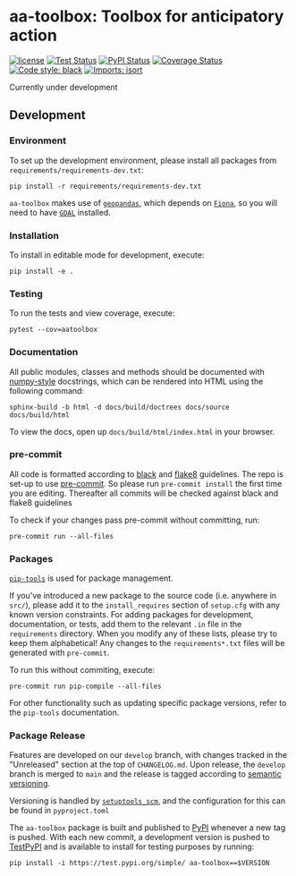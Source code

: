 # aa-toolbox: Toolbox for anticipatory action

[![license](https://img.shields.io/github/license/OCHA-DAP/pa-aa-toolbox.svg)](https://github.com/OCHA-DAP/pa-aa-toolbx/blob/main/LICENSE)
[![Test Status](https://github.com/OCHA-DAP/pa-aa-toolbox/workflows/tests/badge.svg)](https://github.com/OCHA-DAP/pa-aa-toolbox/actions?query=workflow%3Atests)
[![PyPI Status](https://github.com/OCHA-DAP/pa-aa-toolbox/workflows/PyPI/badge.svg)](https://github.com/OCHA-DAP/pa-aa-toolbox/actions?query=workflow%3APyPI)
[![Coverage Status](https://codecov.io/gh/OCHA-DAP/pa-aa-toolbox/branch/main/graph/badge.svg?token=JpWZc5js4y)](https://codecov.io/gh/OCHA-DAP/pa-aa-toolbox)
[![Code style: black](https://img.shields.io/badge/code%20style-black-000000.svg)](https://github.com/psf/black)
[![Imports: isort](https://img.shields.io/badge/%20imports-isort-%231674b1?style=flat&labelColor=ef8336)](https://pycqa.github.io/isort/)

Currently under development

## Development

### Environment

To set up the development environment, please install all packages
from `requirements/requirements-dev.txt`:

```shell
pip install -r requirements/requirements-dev.txt
```

`aa-toolbox` makes use of [`geopandas`](https://geopandas.org/en/stable/),
which depends on [`Fiona`](https://github.com/Toblerity/Fiona),
so you will need to have [`GDAL`](https://github.com/Toblerity/Fiona#installation)
installed.

### Installation

To install in editable mode for development, execute:

```shell
pip install -e .
```

### Testing

To run the tests and view coverage, execute:

```shell
pytest --cov=aatoolbox
```

### Documentation

All public modules, classes and methods should be documented with
[numpy-style](https://numpydoc.readthedocs.io/en/latest/format.html)
docstrings, which can be rendered into HTML using the following command:

```shell
sphinx-build -b html -d docs/build/doctrees docs/source docs/build/html
```

To view the docs, open up `docs/build/html/index.html` in your browser.

### pre-commit

All code is formatted according to
[black](https://github.com/psf/black) and
[flake8](https://flake8.pycqa.org/en/latest/) guidelines.
The repo is set-up to use
[pre-commit](https://github.com/pre-commit/pre-commit).
So please run `pre-commit install` the first time you are editing.
Thereafter all commits will be checked against black and flake8 guidelines

To check if your changes pass pre-commit without committing, run:

```shell
pre-commit run --all-files
```

### Packages

[`pip-tools`](https://github.com/jazzband/pip-tools)
is used for package management.

If you've introduced a new package to the source code (i.e. anywhere in `src/`),
please add it to the `install_requires` section of `setup.cfg` with any known
version constraints.
For adding packages for development, documentation, or tests,
add them to the relevant `.in` file in the `requirements` directory.
When you modify any of these lists, please try to keep them alphabetical!
Any changes to the `requirements*.txt` files will be generated with `pre-commit`.

To run this without commiting, execute:

```shell
pre-commit run pip-compile --all-files
```

For other functionality such as updating specific package versions, refer to the
`pip-tools` documentation.

### Package Release

Features are developed on our `develop` branch, with changes tracked in the
"Unreleased" section at the top of `CHANGELOG.md`. Upon release, the `develop`
branch is merged  to `main` and the release is tagged according to
[semantic versioning](https://semver.org/spec/v2.0.0.html).

Versioning is handled by
[`setuptools_scm`](https://github.com/pypa/setuptools_scm),
and the configuration for this can be found in `pyproject.toml`

The `aa-toolbox` package is built and published to
[PyPI](https://pypi.org/project/aa-toolbox/)
whenever a new tag is pushed.
With each new commit, a development version is pushed to
[TestPyPI](https://test.pypi.org/project/aa-toolbox)
and is available to install for testing purposes by running:

```shell
pip install -i https://test.pypi.org/simple/ aa-toolbox==$VERSION
```
